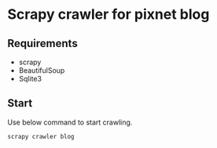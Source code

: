 # Scrapy crawler for pixnet blog

## Requirements

* scrapy
* BeautifulSoup
* Sqlite3

## Start
Use below command to start crawling.

```sh
scrapy crawler blog
```
